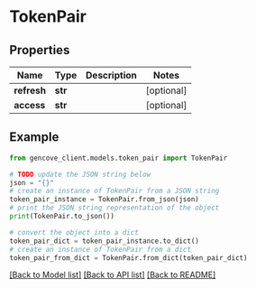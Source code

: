 # TokenPair


## Properties

Name | Type | Description | Notes
------------ | ------------- | ------------- | -------------
**refresh** | **str** |  | [optional]
**access** | **str** |  | [optional]

## Example

```python
from gencove_client.models.token_pair import TokenPair

# TODO update the JSON string below
json = "{}"
# create an instance of TokenPair from a JSON string
token_pair_instance = TokenPair.from_json(json)
# print the JSON string representation of the object
print(TokenPair.to_json())

# convert the object into a dict
token_pair_dict = token_pair_instance.to_dict()
# create an instance of TokenPair from a dict
token_pair_from_dict = TokenPair.from_dict(token_pair_dict)
```
[[Back to Model list]](../README.md#documentation-for-models) [[Back to API list]](../README.md#documentation-for-api-endpoints) [[Back to README]](../README.md)
